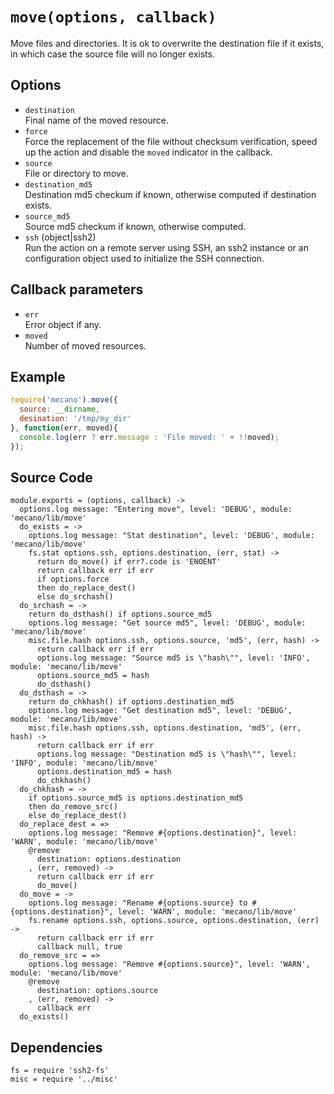 
# `move(options, callback)`

Move files and directories. It is ok to overwrite the destination file if it
exists, in which case the source file will no longer exists.

## Options

*   `destination`   
    Final name of the moved resource.   
*   `force`   
    Force the replacement of the file without checksum verification, speed up
    the action and disable the `moved` indicator in the callback.   
*   `source`   
    File or directory to move.   
*   `destination_md5`   
    Destination md5 checkum if known, otherwise computed if destination
    exists.   
*   `source_md5`   
    Source md5 checkum if known, otherwise computed.   
*   `ssh` (object|ssh2)   
    Run the action on a remote server using SSH, an ssh2 instance or an
    configuration object used to initialize the SSH connection.   

## Callback parameters

*   `err`   
    Error object if any.   
*   `moved`   
    Number of moved resources.   

## Example

```js
require('mecano').move({
  source: __dirname,
  desination: '/tmp/my_dir'
}, function(err, moved){
  console.log(err ? err.message : 'File moved: ' + !!moved);
});
```

## Source Code

    module.exports = (options, callback) ->
      options.log message: "Entering move", level: 'DEBUG', module: 'mecano/lib/move'
      do_exists = ->
        options.log message: "Stat destination", level: 'DEBUG', module: 'mecano/lib/move'
        fs.stat options.ssh, options.destination, (err, stat) ->
          return do_move() if err?.code is 'ENOENT'
          return callback err if err
          if options.force
          then do_replace_dest()
          else do_srchash()
      do_srchash = ->
        return do_dsthash() if options.source_md5
        options.log message: "Get source md5", level: 'DEBUG', module: 'mecano/lib/move'
        misc.file.hash options.ssh, options.source, 'md5', (err, hash) ->
          return callback err if err
          options.log message: "Source md5 is \"hash\"", level: 'INFO', module: 'mecano/lib/move'
          options.source_md5 = hash
          do_dsthash()
      do_dsthash = ->
        return do_chkhash() if options.destination_md5
        options.log message: "Get destination md5", level: 'DEBUG', module: 'mecano/lib/move'
        misc.file.hash options.ssh, options.destination, 'md5', (err, hash) ->
          return callback err if err
          options.log message: "Destination md5 is \"hash\"", level: 'INFO', module: 'mecano/lib/move'
          options.destination_md5 = hash
          do_chkhash()
      do_chkhash = ->
        if options.source_md5 is options.destination_md5
        then do_remove_src()
        else do_replace_dest()
      do_replace_dest = =>
        options.log message: "Remove #{options.destination}", level: 'WARN', module: 'mecano/lib/move'
        @remove
          destination: options.destination
        , (err, removed) ->
          return callback err if err
          do_move()
      do_move = ->
        options.log message: "Rename #{options.source} to #{options.destination}", level: 'WARN', module: 'mecano/lib/move'
        fs.rename options.ssh, options.source, options.destination, (err) ->
          return callback err if err
          callback null, true
      do_remove_src = =>
        options.log message: "Remove #{options.source}", level: 'WARN', module: 'mecano/lib/move'
        @remove
          destination: options.source
        , (err, removed) ->
          callback err
      do_exists()

## Dependencies

    fs = require 'ssh2-fs'
    misc = require '../misc'
